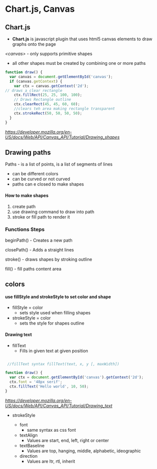 # Chart.js, Canvas

## Chart.js

- **Chart.js** is javascript plugin that uses html5 canvas elements to draw graphs onto the page

*\<canvas>* - only supports primitive shapes

- all other shapes must be created by combining one or more paths
  
```js
function draw() {
  var canvas = document.getElementById('canvas');
  if (canvas.getContext) {
    var ctx = canvas.getContext('2d');
// draws a clear rectangle
    ctx.fillRect(25, 25, 100, 100);
    // Draws Rectangle outline
    ctx.clearRect(45, 45, 60, 60);
    //clears teh area making rectangle transparent
    ctx.strokeRect(50, 50, 50, 50);
  }
}

```

<cite>https://developer.mozilla.org/en-US/docs/Web/API/Canvas_API/Tutorial/Drawing_shapes</cite>

## Drawing paths


Paths - is a list of points, is a list of segments of lines

- can be different colors
- can be curved or not curved
- paths can e closed to make shapes

#### How to make shapes

1. create path
2. use drawing command to draw into path
3. stroke or fill path to render it

### Functions Steps

beginPath() - Creates a new path

closePath() - Adds a straight lines

stroke() - draws shapes by stroking outline

fill() - fill paths content area

## colors

#### use fillStyle and strokeStyle to set color and shape

- fillStyle = color
  - sets style used when filling shapes
- strokeStyle = color
  - sets the style for shapes outline

#### Drawing text

- fillText
  - Fills in given text at given position

```js

 //fillText syntax fillText(text, x, y [, maxWidth])

function draw() {
  var ctx = document.getElementById('canvas').getContext('2d');
  ctx.font = '48px serif';
  ctx.fillText('Hello world', 10, 50);
}

```
<cite>https://developer.mozilla.org/en-US/docs/Web/API/Canvas_API/Tutorial/Drawing_text</cite>


- strokeStyle

  - font 
    - same syntax as css font
  - textAlign
    - Values are start, end, left, right or center
  - textBaseline
    - Values are top, hanging, middle, alphabetic, ideographic
  - direction
    - Values are ltr, rtl, inherit
